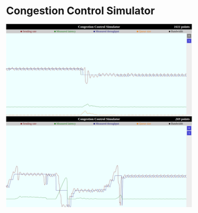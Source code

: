 # Congestion Control Simulator

![Screenshot 01](screenshots/scrot_01.png?raw=true)
![Screenshot 02](screenshots/scrot_02.png?raw=true)

